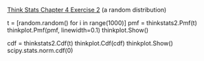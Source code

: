 [Think Stats Chapter 4 Exercise 2](http://greenteapress.com/thinkstats2/html/thinkstats2005.html#toc41) (a random distribution)

>> 
t = [random.random() for i in range(1000)]
pmf = thinkstats2.Pmf(t)
thinkplot.Pmf(pmf, linewidth=0.1)
thinkplot.Show()

cdf = thinkstats2.Cdf(t)
thinkplot.Cdf(cdf)
thinkplot.Show()
scipy.stats.norm.cdf(0)

